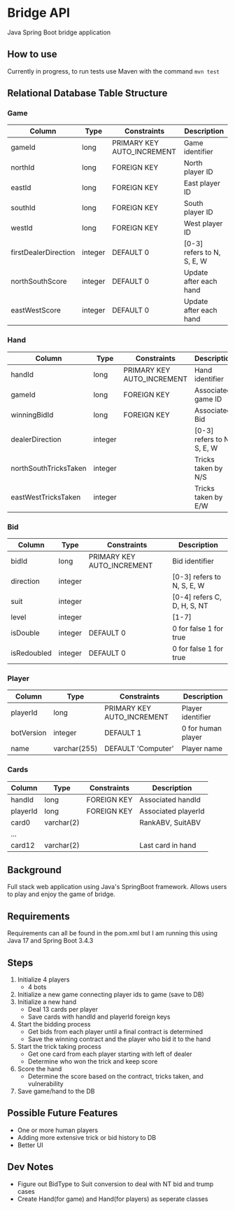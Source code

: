 # Bridge API
Java Spring Boot bridge application
## How to use

Currently in progress, to run tests use Maven with the command ```mvn test```

## Relational Database Table Structure

### Game
| Column               | Type      | Constraints                    | Description                  |
|----------------------|-----------|--------------------------------|------------------------------|
| gameId               | long      | PRIMARY KEY AUTO_INCREMENT     | Game identifier              |
| northId              | long      | FOREIGN KEY                    | North player ID              |
| eastId               | long      | FOREIGN KEY                    | East player ID               |
| southId              | long      | FOREIGN KEY                    | South player ID              |
| westId               | long      | FOREIGN KEY                    | West player ID               |
| firstDealerDirection | integer   | DEFAULT 0                      | [0-3] refers to N, S, E, W   |
| northSouthScore      | integer   | DEFAULT 0                      | Update after each hand       |
| eastWestScore        | integer   | DEFAULT 0                      | Update after each hand       |


### Hand
| Column               | Type      | Constraints                    | Description                  |
|----------------------|-----------|--------------------------------|------------------------------|
| handId               | long      | PRIMARY KEY AUTO_INCREMENT     | Hand identifier              |
| gameId               | long      | FOREIGN KEY                    | Associated game ID           |
| winningBidId         | long      | FOREIGN KEY                    | Associated Bid               |
| dealerDirection      | integer   |                                | [0-3] refers to N, S, E, W   |
| northSouthTricksTaken| integer   |                                | Tricks taken by N/S          |
| eastWestTricksTaken  | integer   |                                | Tricks taken by E/W          |

### Bid
| Column      | Type    | Constraints                | Description                 |
|-------------|---------|----------------------------|-----------------------------|
| bidId       | long    | PRIMARY KEY AUTO_INCREMENT | Bid identifier              |
| direction   | integer |                            | [0-3] refers to N, S, E, W  |
| suit        | integer |                            | [0-4] refers C, D, H, S, NT |
| level       | integer |                            | [1-7]                       |
| isDouble    | integer | DEFAULT 0                  | 0 for false 1 for true      | 
| isRedoubled | integer | DEFAULT 0                  | 0 for false 1 for true      |

### Player
| Column   | Type        | Constraints                | Description          |
|----------|-------------|---------------------------|----------------------|
| playerId | long        | PRIMARY KEY AUTO_INCREMENT| Player identifier    |
| botVersion| integer    | DEFAULT 1                  | 0 for human player   |
| name     | varchar(255)| DEFAULT 'Computer'         | Player name          |
    

### Cards
| Column   | Type       | Constraints                 | Description          |
|----------|------------|-----------------------------|----------------------|
| handId   | long       | FOREIGN KEY                 | Associated handId    |
| playerId | long       | FOREIGN KEY                 | Associated playerId  |
| card0    | varchar(2) |                             | RankABV, SuitABV     |
| ...      |            |                             |                      |
| card12   | varchar(2) |                             | Last card in hand    |
                    

## Background

Full stack web application using Java's SpringBoot framework. Allows users to play and enjoy the game of bridge.

## Requirements

Requirements can all be found in the pom.xml but I am running this using Java 17 and Spring Boot 3.4.3

## Steps
1. Initialize 4 players
    + 4 bots
2. Initialize a new game connecting player ids to game (save to DB)
3. Initialize a new hand
    + Deal 13 cards per player
    + Save cards with handId and playerId foreign keys
4. Start the bidding process
    + Get bids from each player until a final contract is determined
    + Save the winning contract and the player who bid it to the hand
5. Start the trick taking process
    + Get one card from each player starting with left of dealer
    + Determine who won the trick and keep score
6. Score the hand
    + Determine the score based on the contract, tricks taken, and vulnerability
7. Save game/hand to the DB

## Possible Future Features
+ One or more human players
+ Adding more extensive trick or bid history to DB
+ Better UI

## Dev Notes
+ Figure out BidType to Suit conversion to deal with NT bid and trump cases
+ Create Hand(for game) and Hand(for players) as seperate classes

